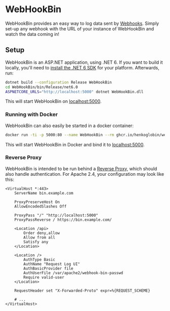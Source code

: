 # WebHookBin

WebHookBin provides an easy way to log data sent by [Webhooks](https://en.wikipedia.org/wiki/Webhook). Simply set-up any webhook with the URL of your instance of WebHookBin and watch the data coming in!

## Setup

WebHookBin is an ASP.NET application, using .NET 6. If you want to build it locally, you'll need to [install the .NET 6 SDK](https://docs.microsoft.com/en-us/dotnet/core/install/) for your platform. Afterwards, run: 

```bash
dotnet build --configuration Release WebHookBin
cd WebHookBin/bin/Release/net6.0
ASPNETCORE_URLS="http://localhost:5000" dotnet WebHookBin.dll
```

This will start WebHookBin on [localhost:5000](http://localhost:5000).

### Running with Docker

WebHookBin can also easily be started in a docker container:

```bash
docker run -ti -p 5000:80 --name WebHookBin --rm ghcr.io/henkoglobin/webhookbin:main
```

This will start WebHookBin in Docker and bind it to [localhost:5000](http://localhost:5000).

### Reverse Proxy

WebHookBin is intended to be run behind a [Reverse Proxy](https://en.wikipedia.org/wiki/Reverse_proxy), which should also handle authentication. For Apache 2.4, your configuration may look like this:

```ApacheConf
<VirtualHost *:443>
    ServerName bin.example.com

    ProxyPreserveHost On
    AllowEncodedSlashes Off

    ProxyPass "/" "http://localhost:5000"
    ProxyPassReverse / https://bin.example.com/

    <Location /api>
        Order deny,allow
        Allow from all
        Satisfy any
    </Location>

    <Location />
        AuthType Basic
        AuthName "Request Log UI"
        AuthBasicProvider file
        AuthUserFile /var/apache2/webhook-bin-passwd
        Require valid-user
    </Location>

    RequestHeader set "X-Forwarded-Proto" expr=%{REQUEST_SCHEME}

    # ...
</VirtualHost>
```

